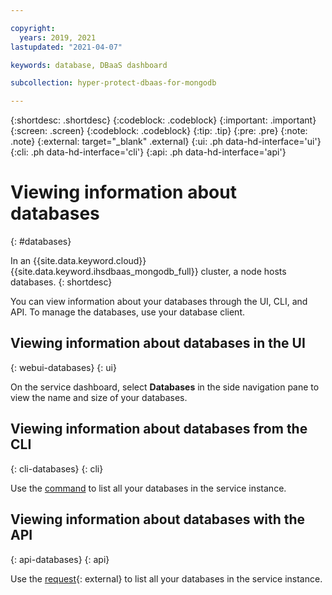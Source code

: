 ```yaml
---

copyright:
  years: 2019, 2021
lastupdated: "2021-04-07"

keywords: database, DBaaS dashboard

subcollection: hyper-protect-dbaas-for-mongodb

---
```


{:shortdesc: .shortdesc}
{:codeblock: .codeblock}
{:important: .important}
{:screen: .screen}
{:codeblock: .codeblock}
{:tip: .tip}
{:pre: .pre}
{:note: .note}
{:external: target="_blank" .external}
{:ui: .ph data-hd-interface='ui'}
{:cli: .ph data-hd-interface='cli'}
{:api: .ph data-hd-interface='api'}

# Viewing information about databases
{: #databases}

In an {{site.data.keyword.cloud}} {{site.data.keyword.ihsdbaas_mongodb_full}} cluster, a node hosts databases.
{: shortdesc}

You can view information about your databases through the UI, CLI, and API. To manage the databases, use your database client.

## Viewing information about databases in the UI
{: webui-databases}
{: ui}

On the service dashboard, select **Databases** in the side navigation pane to view the name and size of your databases. 

## Viewing information about databases from the CLI
{: cli-databases}
{: cli}

Use the [command](/docs/hyper-protect-dbaas-for-mongodb?topic=hyper-protect-dbaas-for-mongodb-dbaas_cli_plugin#db_list) to list all your databases in the service instance. 

## Viewing information about databases with the API
{: api-databases}
{: api}

Use the [request](/apidocs/hyperp-dbaas/hyperp-dbaas-v3#list-databases){: external} to list all your databases in the service instance. 

